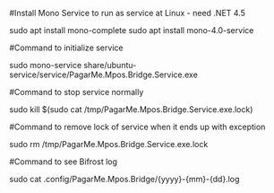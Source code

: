 #Install Mono Service to run as service at Linux - need .NET 4.5

sudo apt install mono-complete
sudo apt install mono-4.0-service

#Command to initialize service

sudo mono-service share/ubuntu-service/service/PagarMe.Mpos.Bridge.Service.exe

#Command to stop service normally

sudo kill $(sudo cat /tmp/PagarMe.Mpos.Bridge.Service.exe.lock)

#Command to remove lock of service when it ends up with exception

sudo rm /tmp/PagarMe.Mpos.Bridge.Service.exe.lock

#Command to see Bifrost log

sudo cat .config/PagarMe.Mpos.Bridge/{yyyy}-{mm}-{dd}.log